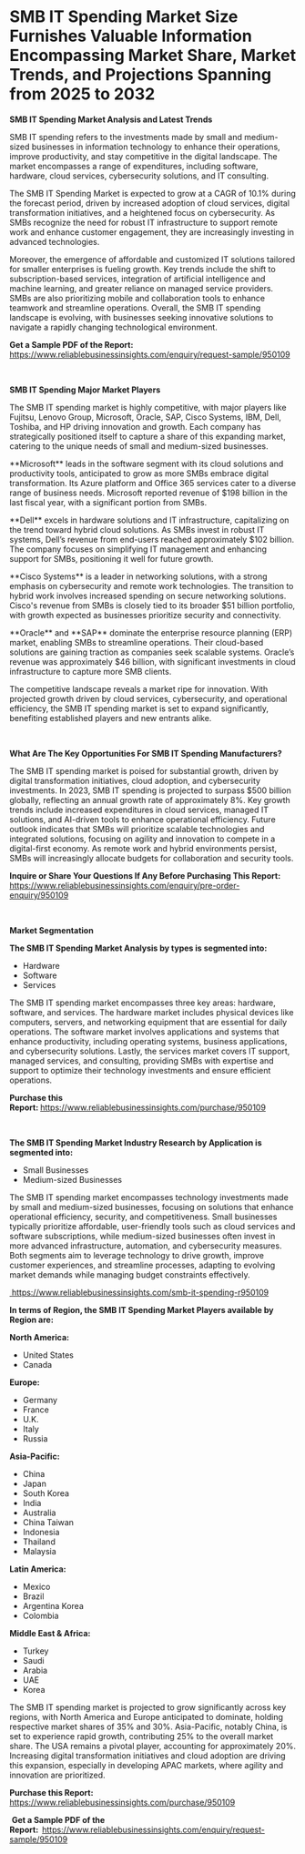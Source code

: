 <p><h1>SMB IT Spending Market Size Furnishes Valuable Information Encompassing Market Share, Market Trends, and Projections Spanning from 2025 to 2032</h1></p><p><strong>SMB IT Spending Market Analysis and Latest Trends</strong></p>
<p><p>SMB IT spending refers to the investments made by small and medium-sized businesses in information technology to enhance their operations, improve productivity, and stay competitive in the digital landscape. The market encompasses a range of expenditures, including software, hardware, cloud services, cybersecurity solutions, and IT consulting.</p><p>The SMB IT Spending Market is expected to grow at a CAGR of 10.1% during the forecast period, driven by increased adoption of cloud services, digital transformation initiatives, and a heightened focus on cybersecurity. As SMBs recognize the need for robust IT infrastructure to support remote work and enhance customer engagement, they are increasingly investing in advanced technologies.</p><p>Moreover, the emergence of affordable and customized IT solutions tailored for smaller enterprises is fueling growth. Key trends include the shift to subscription-based services, integration of artificial intelligence and machine learning, and greater reliance on managed service providers. SMBs are also prioritizing mobile and collaboration tools to enhance teamwork and streamline operations. Overall, the SMB IT spending landscape is evolving, with businesses seeking innovative solutions to navigate a rapidly changing technological environment.</p></p>
<p><strong>Get a Sample PDF of the Report:&nbsp;</strong> <a href="https://www.reliablebusinessinsights.com/enquiry/request-sample/950109?utm_campaign=3679&utm_medium=2&utm_source=Github&utm_content=ia&utm_term=18042025&utm_id=smb-it-spending">https://www.reliablebusinessinsights.com/enquiry/request-sample/950109</a></p>
<p>&nbsp;</p>
<p><strong>SMB IT Spending Major Market Players</strong></p>
<p><p>The SMB IT spending market is highly competitive, with major players like Fujitsu, Lenovo Group, Microsoft, Oracle, SAP, Cisco Systems, IBM, Dell, Toshiba, and HP driving innovation and growth. Each company has strategically positioned itself to capture a share of this expanding market, catering to the unique needs of small and medium-sized businesses.</p><p>**Microsoft** leads in the software segment with its cloud solutions and productivity tools, anticipated to grow as more SMBs embrace digital transformation. Its Azure platform and Office 365 services cater to a diverse range of business needs. Microsoft reported revenue of $198 billion in the last fiscal year, with a significant portion from SMBs.</p><p>**Dell** excels in hardware solutions and IT infrastructure, capitalizing on the trend toward hybrid cloud solutions. As SMBs invest in robust IT systems, Dell’s revenue from end-users reached approximately $102 billion. The company focuses on simplifying IT management and enhancing support for SMBs, positioning it well for future growth.</p><p>**Cisco Systems** is a leader in networking solutions, with a strong emphasis on cybersecurity and remote work technologies. The transition to hybrid work involves increased spending on secure networking solutions. Cisco's revenue from SMBs is closely tied to its broader $51 billion portfolio, with growth expected as businesses prioritize security and connectivity.</p><p>**Oracle** and **SAP** dominate the enterprise resource planning (ERP) market, enabling SMBs to streamline operations. Their cloud-based solutions are gaining traction as companies seek scalable systems. Oracle’s revenue was approximately $46 billion, with significant investments in cloud infrastructure to capture more SMB clients.</p><p>The competitive landscape reveals a market ripe for innovation. With projected growth driven by cloud services, cybersecurity, and operational efficiency, the SMB IT spending market is set to expand significantly, benefiting established players and new entrants alike.</p></p>
<p>&nbsp;</p>
<p><strong>What Are The Key Opportunities For SMB IT Spending Manufacturers?</strong></p>
<p><p>The SMB IT spending market is poised for substantial growth, driven by digital transformation initiatives, cloud adoption, and cybersecurity investments. In 2023, SMB IT spending is projected to surpass $500 billion globally, reflecting an annual growth rate of approximately 8%. Key growth trends include increased expenditures in cloud services, managed IT solutions, and AI-driven tools to enhance operational efficiency. Future outlook indicates that SMBs will prioritize scalable technologies and integrated solutions, focusing on agility and innovation to compete in a digital-first economy. As remote work and hybrid environments persist, SMBs will increasingly allocate budgets for collaboration and security tools.</p></p>
<p><strong>Inquire or Share Your Questions If Any Before Purchasing This Report:</strong> <a href="https://www.reliablebusinessinsights.com/enquiry/pre-order-enquiry/950109?utm_campaign=3679&utm_medium=2&utm_source=Github&utm_content=ia&utm_term=18042025&utm_id=smb-it-spending">https://www.reliablebusinessinsights.com/enquiry/pre-order-enquiry/950109</a></p>
<p>&nbsp;</p>
<p><strong>Market Segmentation</strong></p>
<p><strong>The SMB IT Spending Market Analysis by types is segmented into:</strong></p>
<p><ul><li>Hardware</li><li>Software</li><li>Services</li></ul></p>
<p><p>The SMB IT spending market encompasses three key areas: hardware, software, and services. The hardware market includes physical devices like computers, servers, and networking equipment that are essential for daily operations. The software market involves applications and systems that enhance productivity, including operating systems, business applications, and cybersecurity solutions. Lastly, the services market covers IT support, managed services, and consulting, providing SMBs with expertise and support to optimize their technology investments and ensure efficient operations.</p></p>
<p><strong>Purchase this Report:&nbsp;</strong><a href="https://www.reliablebusinessinsights.com/purchase/950109?utm_campaign=3679&utm_medium=2&utm_source=Github&utm_content=ia&utm_term=18042025&utm_id=smb-it-spending">https://www.reliablebusinessinsights.com/purchase/950109</a></p>
<p>&nbsp;</p>
<p><strong>The SMB IT Spending Market Industry Research by Application is segmented into:</strong></p>
<p><ul><li>Small Businesses</li><li>Medium-sized Businesses</li></ul></p>
<p><p>The SMB IT spending market encompasses technology investments made by small and medium-sized businesses, focusing on solutions that enhance operational efficiency, security, and competitiveness. Small businesses typically prioritize affordable, user-friendly tools such as cloud services and software subscriptions, while medium-sized businesses often invest in more advanced infrastructure, automation, and cybersecurity measures. Both segments aim to leverage technology to drive growth, improve customer experiences, and streamline processes, adapting to evolving market demands while managing budget constraints effectively.</p></p>
<p><a href="https://www.reliablebusinessinsights.com/smb-it-spending-r950109?utm_campaign=3679&utm_medium=2&utm_source=Github&utm_content=ia&utm_term=18042025&utm_id=smb-it-spending">&nbsp;https://www.reliablebusinessinsights.com/smb-it-spending-r950109</a></p>
<p><strong>In terms of Region, the SMB IT Spending Market Players available by Region are:</strong></p>
<p>
    <p> <strong> North America: </strong>
        <ul>
            <li>United States</li>
            <li>Canada</li>
        </ul>
        </p> 
    <p> <strong> Europe: </strong>
        <ul>
            <li>Germany</li>
            <li>France</li>
            <li>U.K.</li>
            <li>Italy</li>
            <li>Russia</li>
        </ul>
        </p> 
    <p> <strong> Asia-Pacific: </strong>
        <ul>
            <li>China</li>
            <li>Japan</li>
            <li>South Korea</li>
            <li>India</li>
            <li>Australia</li>
            <li>China Taiwan</li>
            <li>Indonesia</li>
            <li>Thailand</li>
            <li>Malaysia</li>
        </ul>
        </p> 
    <p> <strong> Latin America: </strong>
        <ul>
            <li>Mexico</li>
            <li>Brazil</li>
            <li>Argentina Korea</li>
            <li>Colombia</li>
        </ul>
        </p> 
    <p> <strong> Middle East & Africa: </strong>
        <ul>
            <li>Turkey</li>
            <li>Saudi</li>
            <li>Arabia</li>
            <li>UAE</li>
            <li>Korea</li>
        </ul>
    </p>
    </p>
<p><p>The SMB IT spending market is projected to grow significantly across key regions, with North America and Europe anticipated to dominate, holding respective market shares of 35% and 30%. Asia-Pacific, notably China, is set to experience rapid growth, contributing 25% to the overall market share. The USA remains a pivotal player, accounting for approximately 20%. Increasing digital transformation initiatives and cloud adoption are driving this expansion, especially in developing APAC markets, where agility and innovation are prioritized.</p></p>
<p><strong>Purchase this Report: </strong><a href="https://www.reliablebusinessinsights.com/purchase/950109?utm_campaign=3679&utm_medium=2&utm_source=Github&utm_content=ia&utm_term=18042025&utm_id=smb-it-spending">https://www.reliablebusinessinsights.com/purchase/950109</a></p>
<p>&nbsp;<strong>Get a Sample PDF of the Report:&nbsp;&nbsp;</strong><a href="https://www.reliablebusinessinsights.com/enquiry/request-sample/950109?utm_campaign=3679&utm_medium=2&utm_source=Github&utm_content=ia&utm_term=18042025&utm_id=smb-it-spending">https://www.reliablebusinessinsights.com/enquiry/request-sample/950109</a></p>
<p><strong></strong></p>
<p><p></p><p></p><p></p></p>